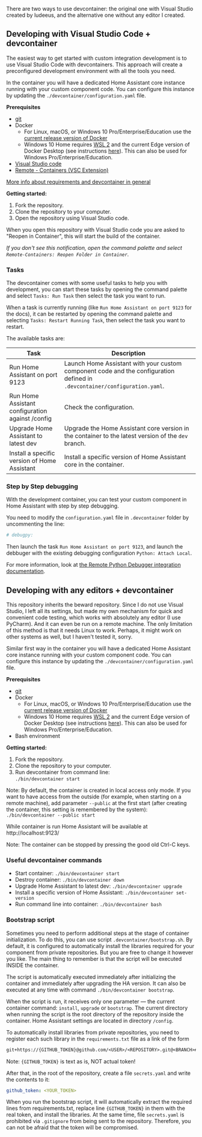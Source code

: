 There are two ways to use devcontainer: the original one with Visual Studio created by ludeeus, and the alternative one without any editor I created.

## Developing with Visual Studio Code + devcontainer

The easiest way to get started with custom integration development is to use Visual Studio Code with devcontainers. This approach will create a preconfigured development environment with all the tools you need.

In the container you will have a dedicated Home Assistant core instance running with your custom component code. You can configure this instance by updating the `./devcontainer/configuration.yaml` file.

**Prerequisites**

- [git](https://git-scm.com/book/en/v2/Getting-Started-Installing-Git)
- Docker
  -  For Linux, macOS, or Windows 10 Pro/Enterprise/Education use the [current release version of Docker](https://docs.docker.com/install/)
  -   Windows 10 Home requires [WSL 2](https://docs.microsoft.com/windows/wsl/wsl2-install) and the current Edge version of Docker Desktop (see instructions [here](https://docs.docker.com/docker-for-windows/wsl-tech-preview/)). This can also be used for Windows Pro/Enterprise/Education.
- [Visual Studio code](https://code.visualstudio.com/)
- [Remote - Containers (VSC Extension)][extension-link]

[More info about requirements and devcontainer in general](https://code.visualstudio.com/docs/remote/containers#_getting-started)

[extension-link]: https://marketplace.visualstudio.com/items?itemName=ms-vscode-remote.remote-containers

**Getting started:**

1. Fork the repository.
2. Clone the repository to your computer.
3. Open the repository using Visual Studio code.

When you open this repository with Visual Studio code you are asked to "Reopen in Container", this will start the build of the container.

_If you don't see this notification, open the command palette and select `Remote-Containers: Reopen Folder in Container`._

### Tasks

The devcontainer comes with some useful tasks to help you with development, you can start these tasks by opening the command palette and select `Tasks: Run Task` then select the task you want to run.

When a task is currently running (like `Run Home Assistant on port 9123` for the docs), it can be restarted by opening the command palette and selecting `Tasks: Restart Running Task`, then select the task you want to restart.

The available tasks are:

Task | Description
-- | --
Run Home Assistant on port 9123 | Launch Home Assistant with your custom component code and the configuration defined in `.devcontainer/configuration.yaml`.
Run Home Assistant configuration against /config | Check the configuration.
Upgrade Home Assistant to latest dev | Upgrade the Home Assistant core version in the container to the latest version of the `dev` branch.
Install a specific version of Home Assistant | Install a specific version of Home Assistant core in the container.

### Step by Step debugging

With the development container,
you can test your custom component in Home Assistant with step by step debugging.

You need to modify the `configuration.yaml` file in `.devcontainer` folder
by uncommenting the line:

```yaml
# debugpy:
```

Then launch the task `Run Home Assistant on port 9123`, and launch the debbuger
with the existing debugging configuration `Python: Attach Local`.

For more information, look at [the Remote Python Debugger integration documentation](https://www.home-assistant.io/integrations/debugpy/).

## Developing with any editors + devcontainer

This repository inherits the beward repository. Since I do not use Visual Studio, I left all its settings, but made my own mechanism for quick and convenient code testing, which works with absolutely any editor (I use PyCharm). And it can even be run on a remote machine. The only limitation of this method is that it needs Linux to work. Perhaps, it might work on other systems as well, but I haven't tested it, sorry.

Similar first way in the container you will have a dedicated Home Assistant core instance running with your custom component code. You can configure this instance by updating the `./devcontainer/configuration.yaml` file.

**Prerequisites**

- [git](https://git-scm.com/book/en/v2/Getting-Started-Installing-Git)
- Docker
  - For Linux, macOS, or Windows 10 Pro/Enterprise/Education use the [current release version of Docker](https://docs.docker.com/install/)
  - Windows 10 Home requires [WSL 2](https://docs.microsoft.com/windows/wsl/wsl2-install) and the current Edge version of Docker Desktop (see instructions [here](https://docs.docker.com/docker-for-windows/wsl-tech-preview/)). This can also be used for Windows Pro/Enterprise/Education.
- Bash environment

**Getting started:**

1. Fork the repository.
2. Clone the repository to your computer.
3. Run devcontainer from command line: \
    `./bin/devcontainer start`

Note: By default, the container is created in local access only mode.
If you want to have access from the outside (for example, when starting on a remote machine), add parameter `--public` at the first start (after creating the container, this setting is remembered by the system): \
`./bin/devcontainer --public start`

While container is run Home Assistant will be available at http://localhost:9123/

Note: The container can be stopped by pressing the good old Ctrl-C keys.

### Useful devcontainer commands

- Start container: `./bin/devcontainer start`
- Destroy container: `./bin/devcontainer down`
- Upgrade Home Assistant to latest dev: `./bin/devcontainer upgrade`
- Install a specific version of Home Assistant: `./bin/devcontainer set-version`
- Run command line into container: `./bin/devcontainer bash`

### Bootstrap script

Sometimes you need to perform additional steps at the stage of container initialization. To do this, you can use script `.devcontainer/bootstrap.sh`. By default, it is configured to automatically install the libraries required for your component from private repositories. But you are free to change it however you like.
The main thing to remember is that the script will be executed INSIDE the container.

The script is automatically executed immediately after initializing the container and immediately after upgrading the HA version. It can also be executed at any time with command `./bin/devcontainer bootstrap`.

When the script is run, it receives only one parameter — the current container command: `install`, `upgrade` or `bootstrap`.
The current directory when running the script is the root directory of the repository inside the container. Home Assistant settings are located in directory `/config`.

To automatically install libraries from private repositories, you need to register each such library in the `requirements.txt` file as a link of the form
```requirements.txt
git+https://{GITHUB_TOKEN}@github.com/<USER>/<REPOSITORY>.git@<BRANCH>#egg=<LIBRARY>
```
Note: `{GITHUB_TOKEN}` is text as is, NOT actual token!

After that, in the root of the repository, create a file `secrets.yaml` and write the contents to it:
```yaml
github_token: <YOUR_TOKEN>
```

When you run the bootstrap script, it will automatically extract the required lines from requirements.txt, replace line `{GITHUB_TOKEN}` in them with the real token, and install the libraries. At the same time, file `secrets.yaml` is prohibited via `.gitignore` from being sent to the repository. Therefore, you can not be afraid that the token will be compromised.
